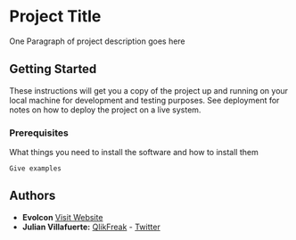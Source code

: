 # Project Title

One Paragraph of project description goes here

## Getting Started

These instructions will get you a copy of the project up and running on your local machine for development and testing purposes. See deployment for notes on how to deploy the project on a live system.

### Prerequisites

What things you need to install the software and how to install them

```
Give examples
```

## Authors

* **Evolcon** [Visit Website](http://evolcon.com/)
* **Julian Villafuerte:** [QlikFreak](https://qlikfreak.wordpress.com/)  -  [Twitter](https://twitter.com/qlikfreak)
